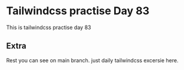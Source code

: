 # Tailwindcss practise Day 83

This is tailwindcss practise day 83

## Extra

Rest you can see on main branch. just daily tailwindcss excersie here.
